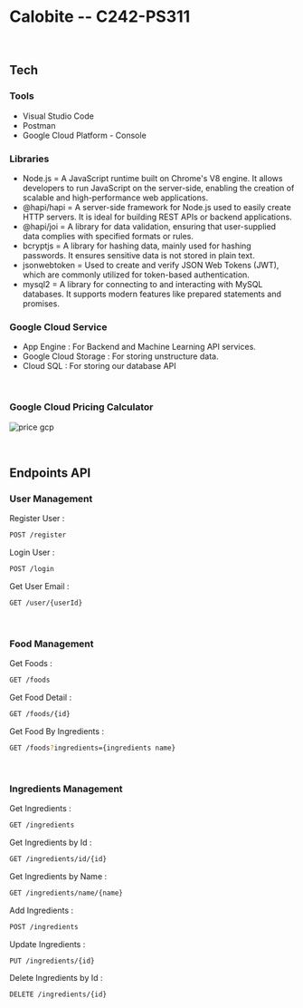 # Calobite -- C242-PS311 

<br>

## Tech
### Tools
- Visual Studio Code
- Postman
- Google Cloud Platform - Console

### Libraries
- Node.js = A JavaScript runtime built on Chrome's V8 engine. It allows developers to run JavaScript on the server-side, enabling the creation of scalable and high-performance web applications.
- @hapi/hapi = A server-side framework for Node.js used to easily create HTTP servers. It is ideal for building REST APIs or backend applications.
- @hapi/joi = A library for data validation, ensuring that user-supplied data complies with specified formats or rules.
- bcryptjs = A library for hashing data, mainly used for hashing passwords. It ensures sensitive data is not stored in plain text.
- jsonwebtoken = Used to create and verify JSON Web Tokens (JWT), which are commonly utilized for token-based authentication.
- mysql2 = A library for connecting to and interacting with MySQL databases. It supports modern features like prepared statements and promises.

### Google Cloud Service
- App Engine : For Backend and Machine Learning API services.
- Google Cloud Storage : For storing unstructure data.
- Cloud SQL : For storing our database API

<br>

### Google Cloud Pricing Calculator

![price gcp](https://github.com/user-attachments/assets/c8e565c5-9f74-43ba-a75b-61db9ff8a919)


<br>

## Endpoints API
### User Management

Register User :
```bash
POST /register
```

Login User :
```bash
POST /login
```

Get User Email :
```bash
GET /user/{userId}
```
<br>

### Food Management
Get Foods :
```bash
GET /foods
```

Get Food Detail :
```bash
GET /foods/{id}
```

Get Food By Ingredients :
```bash
GET /foods?ingredients={ingredients name}
```
<br>

### Ingredients Management
Get Ingredients :
```bash
GET /ingredients
```

Get Ingredients by Id :
```bash
GET /ingredients/id/{id}
```

Get Ingredients by Name :
```bash
GET /ingredients/name/{name}
```

Add Ingredients :
```bash
POST /ingredients
```

Update Ingredients :
```bash
PUT /ingredients/{id}
```

Delete Ingredients by Id :
```bash
DELETE /ingredients/{id}
```
